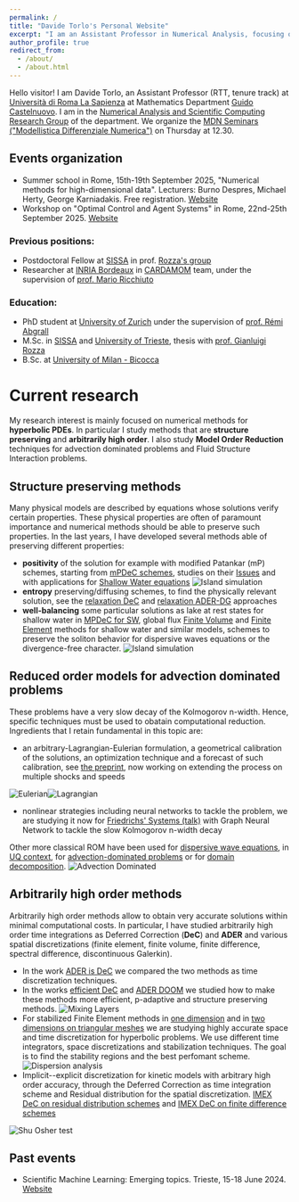 ```yaml
---
permalink: /
title: "Davide Torlo's Personal Website"
excerpt: "I am an Assistant Professor in Numerical Analysis, focusing on hyperbolic PDEs and model order reduction."
author_profile: true
redirect_from: 
  - /about/
  - /about.html
---
```


Hello visitor! I am Davide Torlo, an Assistant Professor (RTT, tenure track) at [Università di Roma La Sapienza](https://www.uniroma1.it) at Mathematics Department [Guido Castelnuovo](https://www.mat.uniroma1.it/). I am in the [Numerical Analysis and Scientific Computing Research Group](https://sites.google.com/uniroma1.it/an-sc-research-group/home) of the department. We organize the [MDN Seminars ("Modellistica Differenziale Numerica")](https://sites.google.com/uniroma1.it/an-sc-research-group/group-seminar) on Thursday at 12.30.

## Events organization
* Summer school in Rome,  15th-19th  September 2025, "Numerical methods for high-dimensional data". Lecturers: Burno Despres, Michael Herty, George Karniadakis. Free registration. [Website](https://sites.google.com/uniroma1.it/numerics-high-dimensional-data/home) 
* Workshop on "Optimal Control and Agent Systems" in Rome, 22nd-25th September 2025. [Website](https://sites.google.com/uniroma1.it/optimalcontrolagentsystem/home)


### Previous positions:
 * Postdoctoral Fellow at [SISSA](https://www.sissa.it/) in prof. [Rozza's group](https://people.sissa.it/~grozza/contact/)
 * Researcher at [INRIA Bordeaux](https://www.inria.fr/fr/centre-inria-bordeaux-sud-ouest) in [CARDAMOM](https://team.inria.fr/cardamom/) team, under the supervision of [prof. Mario Ricchiuto](https://team.inria.fr/cardamom/marioricchiuto/)
 
### Education:
 * PhD student at [University of Zurich](https://www.math.uzh.ch/index.php?id=home) under the supervision of [prof. Rémi Abgrall](https://www.math.uzh.ch/index.php?id=people&key1=8882)
 * M.Sc. in [SISSA](https://www.sissa.it/) and [University of Trieste](https://www.units.it), thesis with [prof. Gianluigi Rozza](https://people.sissa.it/~grozza/)
 * B.Sc. at [University of Milan - Bicocca](https://unimib.it)


Current research
======
My research interest is mainly focused on numerical methods for **hyperbolic PDEs**. In particular I study methods that are **structure preserving**  and **arbitrarily high order**. I also study **Model Order Reduction** techniques for advection dominated problems and Fluid Structure Interaction problems.

## Structure preserving methods
Many physical models are described by equations whose solutions verify certain properties. These physical properties are often of paramount importance and numerical methods should be able to preserve such properties. In the last years, I have developed several methods able of preserving different properties:
 * **positivity** of the solution for example with modified Patankar (mP) schemes, starting from [mPDeC schemes](/publication/2020-07-01-mPDeC), studies on their [Issues](/publication/2021-08-18-stability-patankar) and with applications for [Shallow Water equations](/publication/2021-10-27-sw-mpdec)
![Island simulation](/images/research/sw_mPDeC_island.gif)
 * **entropy** preserving/diffusing schemes, to find the physically relevant solution, see the [relaxation DeC](/publication/2021-06-15-relaxation-dec) and [relaxation ADER-DG](/publication/2022-06-09-relaxation-ader.md) approaches
 * **well-balancing** some particular solutions as lake at rest states for shallow water in [MPDeC for SW](/publication/2021-10-27-sw-mpdec), global flux [Finite Volume](/publication/2022-05-27-global-flux) and [Finite Element](/publications/2024-07-15-SUPG-GF) methods for shallow water and similar models, schemes to preserve the soliton behavior for dispersive waves equations or the divergence-free character.
![Island simulation](/images/research/twoWaves_GF_dispersive.gif)

## Reduced order models for advection dominated problems
These problems have a very slow decay of the Kolmogorov n-width. Hence, specific techniques must be used to obatain computational reduction. Ingredients that I retain fundamental in this topic are: 
 * an arbitrary-Lagrangian-Eulerian formulation, a geometrical calibration of the solutions, an optimization technique and a forecast of such calibration, see [the preprint](/publication/2020-03-30-MOR-AD-ALE_1D), now working on extending the process on multiple shocks and speeds

![Eulerian](/images/research/ALEMOREulerian.png)![Lagrangian](/images/research/ALEMORLagrangian.png)
 * nonlinear strategies including neural networks to tackle the problem, we are studying it now for [Friedrichs' Systems (talk)](/talks/2022-09-22-friedrichs) with Graph Neural Network to tackle the slow Kolmogorov n-width decay

Other more classical ROM have been used for [dispersive wave equations](/publication/2021-12-23-mor-dispersive), in [UQ context](/publication/2019-03-01-model-UQ), for [advection-dominated problems](/publication/2018-10-25-stabilized-weighted) or for [domain decomposition](/publication/2022-11-30-optimization-domain-decomposition).
![Advection Dominated](/images/research/MORadvDom.gif)

## Arbitrarily high order methods
Arbitrarily high order methods allow to obtain very accurate solutions within minimal computational costs. In particular, I have studied arbitrarily high order time integrations as Deferred Correction (**DeC**) and **ADER** and various spatial discretizations (finite element, finite volume, finite difference, spectral difference, discontinuous Galerkin).
 * In the work [ADER is DeC](/publication/2021-02-10-ADER-is-DeC) we compared the two methods as time discretization techniques.
 * In the works [efficient DeC](/publication/2022-10-06-efficient-dec) and [ADER DOOM](/publication/2022-12-16-ADER-DOOM) we studied how to make these methods more efficient, p-adaptive and structure preserving methods. 
 ![Mixing Layers](/images/research/ADERDOOM1.png)
 * For stabilized Finite Element methods in [one dimension](/publication/2021-03-31-dispersion-analysis) and in [two dimensions on triangular meshes](/publication/2022-06-14-dispersion-analysis-triangular) we are studying highly accurate space and time discretization for hyperbolic problems. We use different time integrators, space discretizations and stabilization techniques. The goal is to find the stability regions and the best perfomant scheme. 
![Dispersion analysis](/images/research/dispersionAnalysis.png)
 * Implicit--explicit discretization for kinetic models with arbitrary high order accuracy, through the Deferred Correction as time integration scheme and Residual distribution for the spatial discretization. [IMEX DeC on residual distribution schemes](/publication/2020-06-29-high-order-IMEX-DeC) and [IMEX DeC on finite difference schemes](/publication/2022-01-28-lattice-boltzmann)

![Shu Osher test](/images/research/kineticEuler.png)


## Past events
* Scientific Machine Learning: Emerging topics. Trieste, 15-18 June 2024. [Website](https://indico.sissa.it/event/107/overview)
